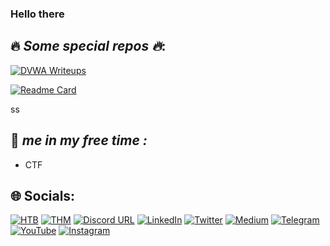 ### Hello there 


## :fire: _Some special repos :fire:_:

[![DVWA Writeups](https://github-readme-stats.vercel.app/api/pin/?username=Aftab700&theme=codeSTACKr&repo=DVWA-Writeup)](https://github.com/Aftab700/DVWA-Writeup)  

[![Readme Card](https://github-readme-stats.vercel.app/api/pin/?username=behind24proxies&theme=codeSTACKr&repo=website_stats)](https://github.com/behind24proxies/website_stats)


ss


## 💫 _me in my free time :_ 
- CTF

## 🌐 Socials:

<!-- [![Discord](https://img.shields.io/badge/Discord-%237289DA.svg?logo=discord&logoColor=white)](http://discordapp.com/users/759615120820928513)  -->
<!-- [![Instagram](https://img.shields.io/badge/Instagram-%23E4405F.svg?logo=Instagram&logoColor=white)](https://instagram.com/aftab__sama)  -->
<!-- [![LinkedIn](https://img.shields.io/badge/LinkedIn-%230077B5.svg?logo=linkedin&logoColor=white)](https://linkedin.com/in/aftab-sama)  -->
<!-- [![Medium](https://img.shields.io/badge/Medium-12100E?logo=medium&logoColor=white)](https://medium.com/@Aftab700)  -->
<!-- [![Twitter](https://img.shields.io/badge/Twitter-%231DA1F2.svg?logo=Twitter&logoColor=white)](https://twitter.com/AftabSama700)  -->
<!-- [![Whatsapp](https://img.shields.io/badge/-Whatsapp-000000?style=flat&logo=Whatsapp&logoColor=25D366)](https://wa.me/+919876543210) -->
<!-- [![Portfolio](https://img.shields.io/badge/-Mr.SAGE-000000?style=flat&logo=gnu-bash&logoColor=99e836)]() -->

[![HTB](https://img.shields.io/badge/-HackTheBox-000000?style=plastic&logo=hackthebox)](https://app.hackthebox.com/profile/668328) 
[![THM](https://img.shields.io/badge/-TryHackMe-000000?logo=tryhackme&logoColor=red&style=plastic)](https://tryhackme.com/p/Aftabsama) 
[![Discord URL](https://img.shields.io/badge/-Discord-000000?logo=discord&style=plastic)](http://discordapp.com/users/759615120820928513) 
[![LinkedIn](https://img.shields.io/badge/-LinkedIn-000000?logo=linkedin&style=plastic)](https://linkedin.com/in/aftab-sama) 
[![Twitter](https://img.shields.io/badge/-Twitter-000000?style=plastic&logo=Twitter)](https://twitter.com/AftabSama700) 
[![Medium](https://img.shields.io/badge/-Medium-000000?logo=medium&style=plastic)](https://medium.com/@Aftab700) 
[![Telegram](https://img.shields.io/badge/-Telegram-000000?style=plastic&logo=Telegram)](https://t.me/Jack_Sparrow_1337) 
[![YouTube](https://img.shields.io/badge/-YouTube-000000?style=plastic&logo=YouTube&logoColor=FC2503)](https://youtube.com/Aftab700) 
[![Instagram](https://img.shields.io/badge/-Instagram-000000?style=plastic&logo=Instagram)](https://instagram.com/aftab__sama) 





<!--
**Aftab700/Aftab700** is a ✨ _special_ ✨ repository because its `README.md` (this file) appears on your GitHub profile.

Here are some ideas to get you started:

- 🔭 I’m currently working on ...
- 🌱 I’m currently learning ...
- 👯 I’m looking to collaborate on ...
- 🤔 I’m looking for help with ...
- 💬 Ask me about ...
- 📫 How to reach me: ...
- 😄 Pronouns: ...
- ⚡ Fun fact: ...
-->
